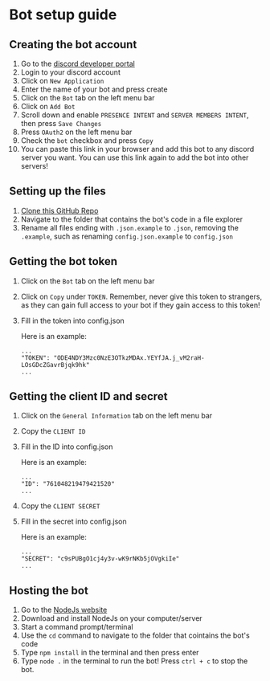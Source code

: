 # Bot setup guide
## Creating the bot account

1. Go to the [discord developer portal](https://discord.com/developers/applications)
2. Login to your discord account
3. Click on `New Application`
4. Enter the name of your bot and press create
5. Click on the `Bot` tab on the left menu bar
6. Click on `Add Bot`
7. Scroll down and enable `PRESENCE INTENT` and `SERVER MEMBERS INTENT`, then press `Save Changes`
8. Press `OAuth2` on the left menu bar
9. Check the `bot` checkbox and press `Copy`
10. You can paste this link in your browser and add this bot to any discord server you want. You can use this link again to add the bot into other servers!

## Setting up the files

1. [Clone this GitHub Repo](https://eden-resources.github.io/how-to-git-clone/)
2. Navigate to the folder that contains the bot's code in a file explorer
3. Rename all files ending with `.json.example` to `.json`, removing the `.example`, such as renaming `config.json.example` to `config.json`

## Getting the bot token

1. Click on the `Bot` tab on the left menu bar
2. Click on `Copy` under `TOKEN`. Remember, never give this token to strangers, as they can gain full access to your bot if they gain access to this token!
3. Fill in the token into config.json

   Here is an example:
   ```
   ...
   "TOKEN": "ODE4NDY3Mzc0NzE3OTkzMDAx.YEYfJA.j_vM2raH-LOsGDcZGavrBjqk9hk"
   ...
   ```

## Getting the client ID and secret

1. Click on the `General Information` tab on the left menu bar
2. Copy the `CLIENT ID`
3. Fill in the ID into config.json

   Here is an example:
   ```
   ...
   "ID": "761048219479421520"
   ...
   ```
4. Copy the `CLIENT SECRET`
5. Fill in the secret into config.json

   Here is an example:
   ```
   ...
   "SECRET": "c9sPUBgO1cj4y3v-wK9rNKb5jOVgkiIe"
   ...
   ```

## Hosting the bot

1. Go to the [NodeJs website](https://nodejs.org/ensp)
2. Download and install NodeJs on your computer/server
3. Start a command prompt/terminal
4. Use the `cd` command to navigate to the folder that cointains the bot's code
5. Type `npm install` in the terminal and then press enter
6. Type `node .` in the terminal to run the bot! Press `ctrl + c` to stop the bot.
